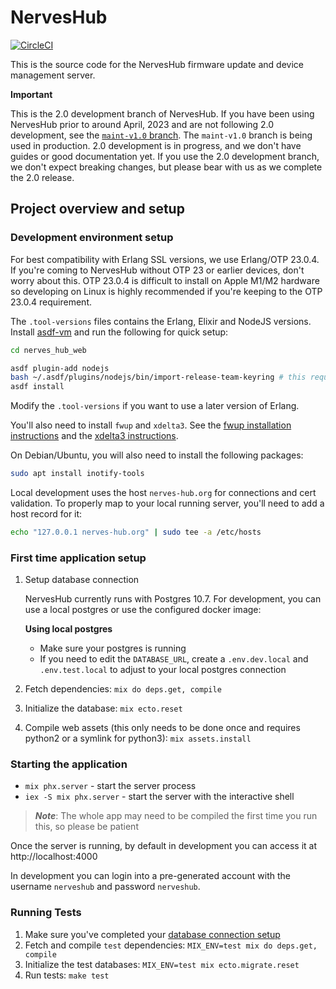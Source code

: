 # NervesHub

[![CircleCI](https://circleci.com/gh/nerves-hub/nerves_hub_web.svg?style=svg)](https://circleci.com/gh/nerves-hub/nerves_hub_web)

This is the source code for the NervesHub firmware update and device management
server.

**Important**

This is the 2.0 development branch of NervesHub. If you have been using
NervesHub prior to around April, 2023 and are not following 2.0 development, see
the [`maint-v1.0`
branch](https://github.com/nerves-hub/nerves_hub_web/tree/maint-v1.0). The
`maint-v1.0` branch is being used in production. 2.0 development is in progress,
and we don't have guides or good documentation yet. If you use the 2.0
development branch, we don't expect breaking changes, but please bear with us as
we complete the 2.0 release.

## Project overview and setup

### Development environment setup

For best compatibility with Erlang SSL versions, we use Erlang/OTP 23.0.4. If
you're coming to NervesHub without OTP 23 or earlier devices, don't worry about
this. OTP 23.0.4 is difficult to install on Apple M1/M2 hardware so developing
on Linux is highly recommended if you're keeping to the OTP 23.0.4 requirement.

The `.tool-versions` files contains the Erlang, Elixir and NodeJS versions.
Install [asdf-vm](https://asdf-vm.com/) and run the following for quick setup:

```sh
cd nerves_hub_web

asdf plugin-add nodejs
bash ~/.asdf/plugins/nodejs/bin/import-release-team-keyring # this requires gpg to be installed
asdf install
```

Modify the `.tool-versions` if you want to use a later version of Erlang.

You'll also need to install `fwup` and `xdelta3`. See the [fwup installation
instructions](https://github.com/fhunleth/fwup#installing) and the [xdelta3
instructions](https://github.com/jmacd/xdelta).


On Debian/Ubuntu, you will also need to install the following packages:

```sh
sudo apt install inotify-tools
```

Local development uses the host `nerves-hub.org` for connections and cert
validation. To properly map to your local running server, you'll need to add a
host record for it:

```sh
echo "127.0.0.1 nerves-hub.org" | sudo tee -a /etc/hosts
```

### First time application setup

1. Setup database connection

     NervesHub currently runs with Postgres 10.7. For development, you can use a local postgres or use the configured docker image:

     **Using local postgres**

     * Make sure your postgres is running
     * If you need to edit the `DATABASE_URL`, create a `.env.dev.local` and `.env.test.local` to adjust to your local postgres connection

2. Fetch dependencies: `mix do deps.get, compile`
3. Initialize the database: `mix ecto.reset`
4. Compile web assets (this only needs to be done once and requires python2 or a symlink for python3):
   `mix assets.install`

### Starting the application

* `mix phx.server` - start the server process
* `iex -S mix phx.server` - start the server with the interactive shell

> **_Note_**: The whole app may need to be compiled the first time you run this, so please be patient

Once the server is running, by default in development you can access it at http://localhost:4000

In development you can login into a pre-generated account with the username
`nerveshub` and password `nerveshub`.

### Running Tests

1. Make sure you've completed your [database connection setup](#development-environment-setup)
2. Fetch and compile `test` dependencies: `MIX_ENV=test mix do deps.get, compile`
3. Initialize the test databases: `MIX_ENV=test mix ecto.migrate.reset`
4. Run tests: `make test`
